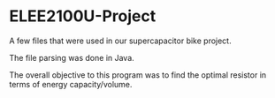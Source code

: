 ﻿# ELEE2100U-Project

A few files that were used in our supercapacitor bike project.

The file parsing was done in Java.

The overall objective to this program was to find the optimal resistor in terms of energy capacity/volume.
